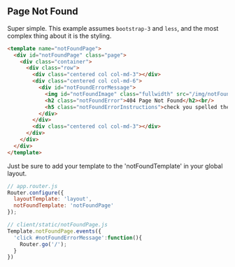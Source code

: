 ## Page Not Found  
Super simple.  This example assumes ``bootstrap-3`` and ``less``, and the most complex thing about it is the styling.

````html
<template name="notFoundPage">
  <div id="notFoundPage" class="page">
    <div class="container">
      <div class="row">
        <div class="centered col col-md-3"></div>
        <div class="centered col col-md-6">
          <div id="notFoundErrorMessage">
            <img id="notFoundImage" class="fullwidth" src="/img/notFoundError.png">
            <h2 class="notFoundError">404 Page Not Found</h2><br/>
            <h5 class="notFoundErrorInstructions">check you spelled the URL correctly, <br>or click to go back to the homepage</h5>
          </div>
        </div>
        <div class="centered col col-md-3"></div>
      </div>
    </div>
  </div>
</template>
````

Just be sure to add your template to the 'notFoundTemplate' in your global layout.  
````js
// app.router.js
Router.configure({
  layoutTemplate: 'layout',
  notFoundTemplate: 'notFoundPage'
});

// client/static/notFoundPage.js
Template.notFoundPage.events({
  'click #notFoundErrorMessage':function(){
    Router.go('/');
  }
})
````
